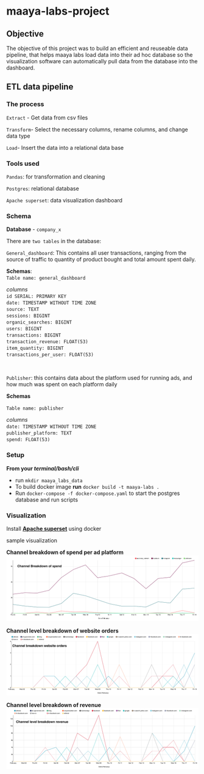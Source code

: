 # maaya-labs-project

## Objective 

The objective of this project was to build an efficient and reuseable data pipeline, that helps maaya labs load data into their ad hoc database so the visualization software can automatically pull data from the database into the dashboard.
## ETL data pipeline 

### The process 

`Extract` - Get data from csv files 

`Transform`- Select the necessary columns, rename columns, and change data type 

`Load`- Insert the data into a relational data base

### Tools used 
`Pandas`: for transformation and cleaning 

`Postgres`: relational database

`Apache superset`: data visualization dashboard 

### Schema

**Database** - `company_x `

There are `two tables` in the database:

`General_dashboard`: This contains all user transactions, ranging from the source of traffic to quantity of product bought and total amount spent daily. 

**Schemas**: <br>
`Table name: general_dashboard` 

*columns* <br>
`id SERIAL: PRIMARY KEY` <br>
`date: TIMESTAMP WITHOUT TIME ZONE `<br>
`source: TEXT`  <br>
`sessions: BIGINT` <br>
`organic_searches: BIGINT` <br>
`users: BIGINT` <br>
`transactions: BIGINT` <br>
`transaction_revenue: FLOAT(53)` <br>
`item_quantity: BIGINT` <br>
`transactions_per_user: FLOAT(53)`

<br>

`Publisher`: this contains data about the platform used for running ads, and how much was spent on each platform daily 

**Schemas** <br>

`Table name: publisher` 

*columns* <br>
`date: TIMESTAMP WITHOUT TIME ZONE` <br>
`publisher_platform: TEXT` <br>
`spend: FLOAT(53)`


### Setup

**From your *terminal/bash/cli*** 
- run `mkdir maaya_labs_data`
- To build docker image **run** `docker build -t maaya-labs .`
- Run `docker-compose -f docker-compose.yaml` to start the postgres database and run scripts

### Visualization

Install **[Apache superset](https://superset.apache.org/docs/installation/installing-superset-using-docker-compose)** using docker

sample visualization

**Channel breakdown of spend per ad platform**
<img src="doc/channel_breakdown_spend.png">
<br>

**Channel level breakdown of website orders**
<img src="doc/Channel_breakdown_website_orders.png">
<br>

**Channel level breakdown of revenue**
<img src="doc/Channel_level_breakdown_revenue.png">
